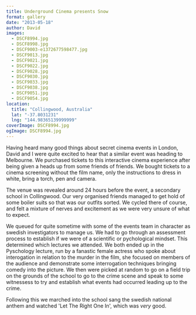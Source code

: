 ```yaml
---
title: Underground Cinema presents Snow
format: gallery
date: "2013-05-18"
author: David
images:
  - DSCF8994.jpg
  - DSCF8998.jpg
  - DSCF9003-e1372677598477.jpg
  - DSCF9013.jpg
  - DSCF9021.jpg
  - DSCF9022.jpg
  - DSCF9028.jpg
  - DSCF9030.jpg
  - DSCF9033.jpg
  - DSCF9038.jpg
  - DSCF9051.jpg
  - DSCF9054.jpg
location:
  title: "Collingwood, Australia"
  lat: "-37.8031231"
  lng: "144.98365139999999"
coverImage: DSCF8994.jpg
ogImage: DSCF8994.jpg
---
```


Having heard many good things about secret cinema events in London, David and I were quite excited to hear that a similar event was heading to Melbourne. We purchased tickets to this interactive cinema experience after being given a heads up from some friends of friends. We bought tickets to a cinema screening without the film name, only the instructions to dress in white, bring a torch, pen and camera.

The venue was revealed around 24 hours before the event, a secondary school in Collingwood. Our very organised friends managed to get hold of some boiler suits so that was our outfits sorted. We cycled there of course, and felt a mixture of nerves and excitement as we were very unsure of what to expect.

We queued for quite sometime with some of the events team in character as swedish investigators to manage us. We had to go through an assessment process to establish if we were of a scientific or pychological mindset. This determined which lectures we attended. We both ended up in the Pyschology lecture, run by a fanastic female actress who spoke about interogation in relation to the murder in the film, she focused on members of the audience and demonstrate some interrogation techniques bringing comedy into the picture. We then were picked at random to go on a field trip on the grounds of the school to go to the crime scene and speak to some witnessess to try and establish what events had occurred leading up to the crime.

Following this we marched into the school sang the swedish national anthem and watched 'Let The Right One In', which was _very_ good.
